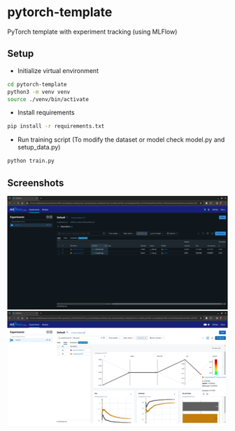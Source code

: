 # pytorch-template


PyTorch template with experiment tracking (using MLFlow)

## Setup

- Initialize virtual environment

```bash
cd pytorch-template
python3 -m venv venv
source ./venv/bin/activate
```

- Install requirements

```bash
pip install -r requirements.txt
```

- Run training script (To modify the dataset or model check model.py and setup_data.py)

```bash
python train.py
```

## Screenshots
![Track Runs](./assets/track_runs.png)
![Compare Metrics](./assets/compare_metrics.png)